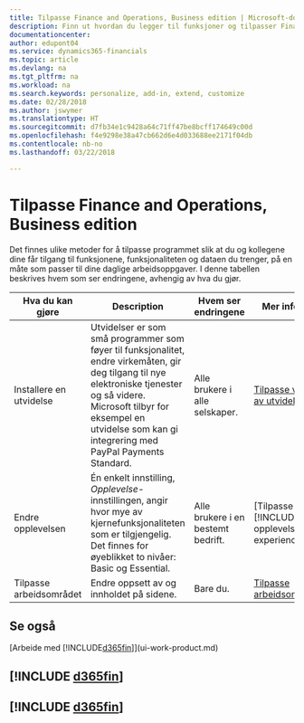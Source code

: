 ```yaml
---
title: Tilpasse Finance and Operations, Business edition | Microsoft-dokumentasjon
description: Finn ut hvordan du legger til funksjoner og tilpasser Finance and Operations, Business edition.
documentationcenter: 
author: edupont04
ms.service: dynamics365-financials
ms.topic: article
ms.devlang: na
ms.tgt_pltfrm: na
ms.workload: na
ms.search.keywords: personalize, add-in, extend, customize
ms.date: 02/28/2018
ms.author: jswymer
ms.translationtype: HT
ms.sourcegitcommit: d7fb34e1c9428a64c71ff47be8bcff174649c00d
ms.openlocfilehash: f4e9298e38a47cb662d6e4d033688ee2171f04db
ms.contentlocale: nb-no
ms.lasthandoff: 03/22/2018

---
```

# <a name="customizing-finance-and-operations-business-edition"></a>Tilpasse Finance and Operations, Business edition
<!--NAV # Customizing Dynamics NAV -->
Det finnes ulike metoder for å tilpasse programmet slik at du og kollegene dine får tilgang til funksjonene, funksjonaliteten og dataen du trenger, på en måte som passer til dine daglige arbeidsoppgaver. I denne tabellen beskrives hvem som ser endringene, avhengig av hva du gjør.


|      Hva du kan gjøre       |                                                                                                              Description                                                                                                               |       Hvem ser endringene       |                                       Mer informasjon                                       |
|----------------------------|----------------------------------------------------------------------------------------------------------------------------------------------------------------------------------------------------------------------------------------|----------------------------------|----------------------------------------------------------------------------------------------|
|    Installere en utvidelse    | Utvidelser er som små programmer som føyer til funksjonalitet, endre virkemåten, gir deg tilgang til nye elektroniske tjenester og så videre. Microsoft tilbyr for eksempel en utvidelse som kan gi integrering med PayPal Payments Standard. |   Alle brukere i alle selskaper.    |                       [Tilpasse ved hjelp av utvidelser](ui-extensions.md)                       |
|   Endre opplevelsen    |                                     Én enkelt innstilling, *Opplevelse*-innstillingen, angir hvor mye av kjernefunksjonaliteten som er tilgjengelig. Det finnes for øyeblikket to nivåer: Basic og Essential.                                      | Alle brukere i en bestemt bedrift. | [Tilpasse [!INCLUDE[d365fin](includes/d365fin_md.md)]-opplevelsen](ui-experiences.md) |
| Tilpasse arbeidsområdet |                                                                                              Endre oppsett av og innholdet på sidene.                                                                                              |            Bare du.             |                  [Tilpasse arbeidsområdet](ui-personalization-user.md)                  |

## <a name="see-also"></a>Se også
[Arbeide med [!INCLUDE[d365fin](includes/d365fin_md.md)]](ui-work-product.md)  

## [!INCLUDE [d365fin](includes/free_trial_md.md)]  
## [!INCLUDE [d365fin](includes/training_link_md.md)]

